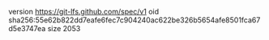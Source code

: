 version https://git-lfs.github.com/spec/v1
oid sha256:55e62b822dd7eafe6fec7c904240ac622be326b5654afe8501fca67d5e3747ea
size 2053
